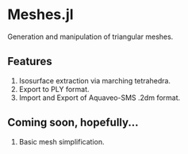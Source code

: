 # Meshes.jl

Generation and manipulation of triangular meshes.

## Features

1. Isosurface extraction via marching tetrahedra.
2. Export to PLY format.
3. Import and Export of Aquaveo-SMS .2dm format.

## Coming soon, hopefully...

1. Basic mesh simplification.
